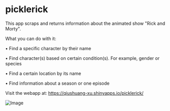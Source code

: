 # picklerick

This app scraps and returns information about the animated show "Rick and Morty".

What you can do with it:

• Find a specific character by their name

• Find character(s) based on certain condition(s). For example, gender or species

• Find a certain location by its name

• Find information about a season or one episode


Visit the webapp at: https://qiushuang-xu.shinyapps.io/picklerick/

![Image](https://www.nme.com/wp-content/uploads/2020/04/rick-and-morty-season-4.jpg)
